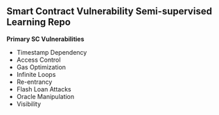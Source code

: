 ## Smart Contract Vulnerability Semi-supervised Learning Repo

<b> Primary SC Vulnerabilities </b>
  - Timestamp Dependency
  - Access Control
  - Gas Optimization
  - Infinite Loops
  - Re-entrancy
  - Flash Loan Attacks
  - Oracle Manipulation
  - Visibility
  
